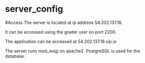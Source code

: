 # server_config

#Access
The server is located at ip address 54.202.137.18.

It can be accessed using the grader user on port 2200.

The application can be accessed at 54.202.137.18.xip.io

The server runs mod_wsgi on apache2. PostgreSQL is used for the database. 
